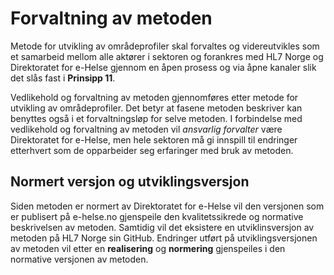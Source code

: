 # Forvaltning av metoden

Metode for utvikling av områdeprofiler skal forvaltes og videreutvikles som et samarbeid mellom alle aktører i sektoren og forankres med HL7 Norge og Direktoratet for e-Helse gjennom en åpen prosess og via åpne kanaler slik det slås fast i **Prinsipp 11**.

Vedlikehold og forvaltning av metoden gjennomføres etter metode for utvikling av områdeprofiler. Det betyr at fasene metoden beskriver kan benyttes også i et forvaltningsløp for selve metoden. I forbindelse med vedlikehold og forvaltning av metoden vil *ansvarlig forvalter* være Direktoratet for e-Helse, men hele sektoren må gi innspill til endringer etterhvert som de opparbeider seg erfaringer med bruk av metoden.

## Normert versjon og utviklingsversjon

Siden metoden er normert av Direktoratet for e-Helse vil den versjonen som er publisert på e-helse.no gjenspeile den kvalitetssikrede og normative beskrivelsen av metoden. Samtidig vil det eksistere en utviklinsversjon av metoden på HL7 Norge sin GitHub. Endringer utført på utviklingsversjonen av metoden vil etter en **realisering** og **normering** gjenspeiles i den normative versjonen av metoden.
